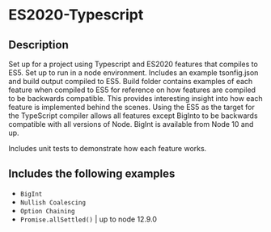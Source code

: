 # ES2020-Typescript

## Description

Set up for a project using Typescript and ES2020 features that compiles to ES5. Set up to run in a node environment. Includes an example tsonfig.json and build output compiled to ES5. Build folder contains examples of each feature when compiled to ES5 for reference on how features are compiled to be backwards compatible. This provides interesting insight into how each feature is implemented behind the scenes. Using the ES5 as the target for the TypeScript compiler allows all features except BigInto to be backwards compatible with all versions of Node. BigInt is available from Node 10 and up.

Includes unit tests to demonstrate how each feature works. 

## Includes the following examples

- `BigInt`
- `Nullish Coalescing`
- `Option Chaining` 
- `Promise.allSettled()` | up to node 12.9.0



